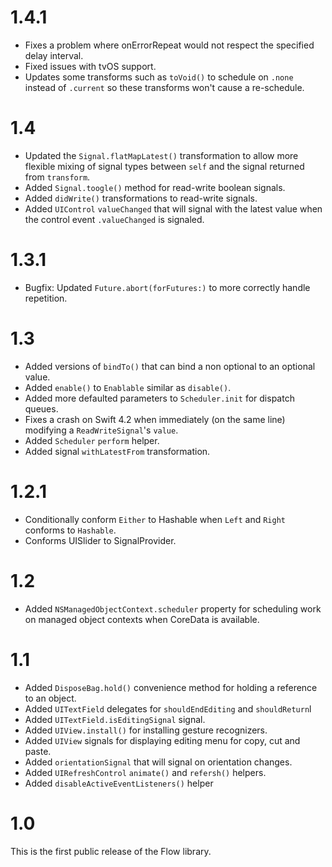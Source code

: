 # 1.4.1

- Fixes a problem where onErrorRepeat would not respect the specified delay interval.
- Fixed issues with tvOS support.
- Updates some transforms such as `toVoid()` to schedule on `.none` instead of `.current` so these transforms won't cause a re-schedule.

# 1.4

- Updated the `Signal.flatMapLatest()` transformation to allow more flexible mixing of signal types between `self` and the signal returned from `transform`.
- Added `Signal.toogle()` method for read-write boolean signals.
- Added `didWrite()` transformations to read-write signals.
- Added `UIControl` `valueChanged` that will signal with the latest value when the control event `.valueChanged` is signaled.

# 1.3.1

- Bugfix: Updated `Future.abort(forFutures:)` to more correctly handle repetition.

# 1.3

- Added versions of `bindTo()` that can bind a non optional to an optional value.
- Added `enable()` to `Enablable` similar as `disable()`.
- Added more defaulted parameters to `Scheduler.init` for dispatch queues. 
- Fixes a crash on Swift 4.2 when immediately (on the same line) modifying a `ReadWriteSignal`'s `value`.
- Added `Scheduler` `perform` helper. 
- Added signal `withLatestFrom` transformation.

# 1.2.1

- Conditionally conform `Either` to Hashable when `Left` and `Right` conforms to `Hashable`.
- Conforms UISlider to SignalProvider.

# 1.2

- Added `NSManagedObjectContext.scheduler` property for scheduling work on managed object contexts when CoreData is available.

# 1.1

- Added `DisposeBag.hold()`  convenience method for holding a reference to an object.
- Added `UITextField` delegates for `shouldEndEditing` and `shouldReturn`l
- Added `UITextField.isEditingSignal` signal.
- Added `UIView.install()` for installing gesture recognizers.
- Added `UIView` signals for displaying editing menu for copy, cut and paste.
- Added `orientationSignal`  that  will signal on orientation changes.
- Added `UIRefreshControl`  `animate()` and `refersh()` helpers.
- Added `disableActiveEventListeners()` helper

# 1.0

This is the first public release of the Flow library.

